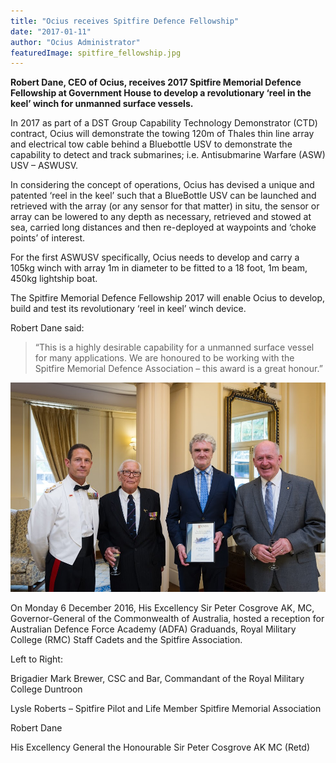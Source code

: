 ```yaml
---
title: "Ocius receives Spitfire Defence Fellowship"
date: "2017-01-11"
author: "Ocius Administrator"
featuredImage: spitfire_fellowship.jpg
---
```


**Robert Dane, CEO of Ocius, receives 2017 Spitfire Memorial Defence Fellowship at Government House to develop a revolutionary ‘reel in the keel’ winch for unmanned surface vessels.**

In 2017 as part of a DST Group Capability Technology Demonstrator (CTD) contract, Ocius will demonstrate the towing 120m of Thales thin line array and electrical tow cable behind a Bluebottle USV to demonstrate the capability to detect and track submarines; i.e. Antisubmarine Warfare (ASW) USV – ASWUSV.

In considering the concept of operations, Ocius has devised a unique and patented ‘reel in the keel’ such that a BlueBottle USV can be launched and retrieved with the array (or any sensor for that matter) in situ, the sensor or array can be lowered to any depth as necessary, retrieved and stowed at sea, carried long distances and then re-deployed at waypoints and ‘choke points’ of interest.

For the first ASWUSV specifically, Ocius needs to develop and carry a 105kg winch with array 1m in diameter to be fitted to a 18 foot, 1m beam, 450kg lightship boat.

The Spitfire Memorial Defence Fellowship 2017 will enable Ocius to develop, build and test its revolutionary ‘reel in keel’ winch device.

Robert Dane said:

> “This is a highly desirable capability for a unmanned surface vessel for many applications. We are honoured to be working with the Spitfire Memorial Defence Association – this award is a great honour.”

![spitfire](./spitfire_fellowship.jpg)

<span class="caption">
  On Monday 6 December 2016, His Excellency Sir Peter Cosgrove AK, MC, Governor-General of the Commonwealth of Australia, hosted a reception for Australian Defence Force Academy (ADFA) Graduands, Royal Military College (RMC) Staff Cadets and the Spitfire Association.
</span>

Left to Right:

Brigadier Mark Brewer, CSC and Bar, Commandant of the Royal Military College Duntroon

Lysle Roberts – Spitfire Pilot and Life Member Spitfire Memorial Association

Robert Dane

His Excellency General the Honourable Sir Peter Cosgrove AK MC (Retd)

